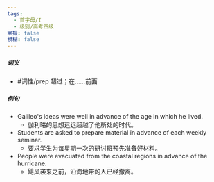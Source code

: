 ```yaml
---
tags:
  - 首字母/I
  - 级别/高考四级
掌握: false
模糊: false
---
```

##### 词义
- #词性/prep  超过；在……前面
##### 例句
- Galileo's ideas were well in advance of the age in which he lived.
	- 伽利略的思想远远超越了他所处的时代。
- Students are asked to prepare material in advance of each weekly seminar.
	- 要求学生为每星期一次的研讨班预先准备好材料。
- People were evacuated from the coastal regions in advance of the hurricane.
	- 飓风袭来之前，沿海地带的人已经撤离。